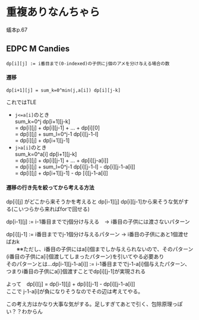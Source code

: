# 重複ありなんちゃら

蟻本p.67

## EDPC M Candies

`dp[i][j] := i番目まで(0-indexed)の子供にj個のアメを分け与える場合の数`

#### 遷移
`dp[i+1][j] = sum_k=0^min(j,a[i]) dp[i][j-k]`

これではTLE

* `j<=a[i]`のとき  
    sum_k=0^j dp[i+1][j-k]  
    = dp[i][j] + dp[i][j-1] + ... + dp[i][0]  
    = dp[i][j] + sum_l=0^j-1 dp[i][j-1-l]  
    = dp[i][j] + dp[i+1][j-1]                    
* `j>a[i]`のとき  
    sum_k=0^a[i] dp[i+1][j-k]  
    = dp[i][j] + dp[i][j-1] + ... + dp[i][j-a[i]]  
    = dp[i][j] + sum_l=0^j-1 dp[i][j-1-l] - dp[i][j-1-a[i]]  
    = dp[i][j] + dp[i+1][j-1] - dp [i][j-1-a[i]]  


#### 遷移の行き先を絞ってから考える方法

dp[i][j] がどこから来そうかを考えると dp[i-1][j] dp[i][j-1]から来そうな気がする(こいつらから来ればforで回せる)  

dp[i-1][j] := i-1番目まででj個分け与える　→ i番目の子供には渡さないパターン  

dp[i][j-1] := i番目まででj-1個分け与えるパターン → i番目の子供にあと1個渡せばおk  
　　※※ただし、i番目の子供にはa[i]個までしか与えられないので、そのパターン(i番目の子供にa[i]個渡してしまったパターン)を引いてやる必要あり  
  そのパターンとは...dp[i-1][j-1-a[i]] := i-1番目まででj-1-a[i]個与えたパターン、つまりi番目の子供にa[i]個渡すことでdp[i][j-1]が実現される  
   
よって　dp[i][j] = dp[i-1][j] + dp[i][j-1] - dp[i][j-1-a[i]]  
ここで j-1-a[i]が負になりそうなのでその辺は考えてやる。  

この考え方はかなり大事な気がする。足しすぎてあとで引く、包除原理っぽい？？わからん
